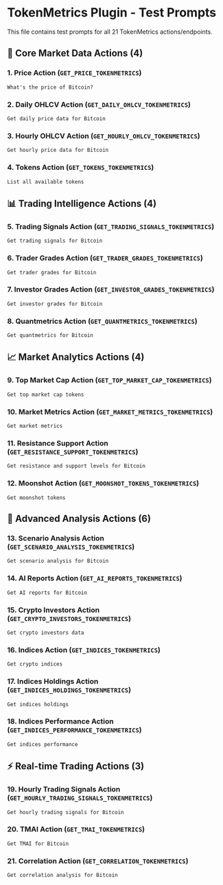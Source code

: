 # TokenMetrics Plugin - Test Prompts

This file contains test prompts for all 21 TokenMetrics actions/endpoints.

## 🔧 **Core Market Data Actions (4)**

### 1. **Price Action** (`GET_PRICE_TOKENMETRICS`)
```
What's the price of Bitcoin?
```

### 2. **Daily OHLCV Action** (`GET_DAILY_OHLCV_TOKENMETRICS`)
```
Get daily price data for Bitcoin
```

### 3. **Hourly OHLCV Action** (`GET_HOURLY_OHLCV_TOKENMETRICS`)
```
Get hourly price data for Bitcoin
```

### 4. **Tokens Action** (`GET_TOKENS_TOKENMETRICS`)
```
List all available tokens
```

## 📊 **Trading Intelligence Actions (4)**

### 5. **Trading Signals Action** (`GET_TRADING_SIGNALS_TOKENMETRICS`)
```
Get trading signals for Bitcoin
```

### 6. **Trader Grades Action** (`GET_TRADER_GRADES_TOKENMETRICS`)
```
Get trader grades for Bitcoin
```

### 7. **Investor Grades Action** (`GET_INVESTOR_GRADES_TOKENMETRICS`)
```
Get investor grades for Bitcoin
```

### 8. **Quantmetrics Action** (`GET_QUANTMETRICS_TOKENMETRICS`)
```
Get quantmetrics for Bitcoin
```

## 📈 **Market Analytics Actions (4)**

### 9. **Top Market Cap Action** (`GET_TOP_MARKET_CAP_TOKENMETRICS`)
```
Get top market cap tokens
```

### 10. **Market Metrics Action** (`GET_MARKET_METRICS_TOKENMETRICS`)
```
Get market metrics
```

### 11. **Resistance Support Action** (`GET_RESISTANCE_SUPPORT_TOKENMETRICS`)
```
Get resistance and support levels for Bitcoin
```

### 12. **Moonshot Action** (`GET_MOONSHOT_TOKENS_TOKENMETRICS`)
```
Get moonshot tokens
```

## 🧠 **Advanced Analysis Actions (6)**

### 13. **Scenario Analysis Action** (`GET_SCENARIO_ANALYSIS_TOKENMETRICS`)
```
Get scenario analysis for Bitcoin
```

### 14. **AI Reports Action** (`GET_AI_REPORTS_TOKENMETRICS`)
```
Get AI reports for Bitcoin
```

### 15. **Crypto Investors Action** (`GET_CRYPTO_INVESTORS_TOKENMETRICS`)
```
Get crypto investors data
```

### 16. **Indices Action** (`GET_INDICES_TOKENMETRICS`)
```
Get crypto indices
```

### 17. **Indices Holdings Action** (`GET_INDICES_HOLDINGS_TOKENMETRICS`)
```
Get indices holdings
```

### 18. **Indices Performance Action** (`GET_INDICES_PERFORMANCE_TOKENMETRICS`)
```
Get indices performance
```

## ⚡ **Real-time Trading Actions (3)**

### 19. **Hourly Trading Signals Action** (`GET_HOURLY_TRADING_SIGNALS_TOKENMETRICS`)
```
Get hourly trading signals for Bitcoin
```

### 20. **TMAI Action** (`GET_TMAI_TOKENMETRICS`)
```
Get TMAI for Bitcoin
```

### 21. **Correlation Action** (`GET_CORRELATION_TOKENMETRICS`)
```
Get correlation analysis for Bitcoin
```
